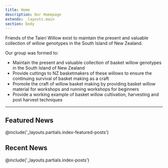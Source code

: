 ```yaml
---
title: Home
description: Our Homepage
extends: _layouts.main
section: body
---
```

Friends of the Taieri Willow exist to maintain the present and valuable collection of willow genotypes in the South Island of New Zealand.

Our group was formed to:

- Maintain the present and valuable collection of basket willow genotypes in the South Island of New Zealand  
- Provide cuttings to NZ basketmakers of these willows to ensure the continuing survival of basket making as a craft  
- Promote the craft of willow basket making by providing basket willow material for workshops and running workshops for beginners  
- Provide a working example of basket willow cultivation, harvesting and post harvest techniques  

<hr class="border-b my-6">

## Featured News

@include('_layouts.partials.index-featured-posts')

## Recent News

@include('_layouts.partials.index-posts')